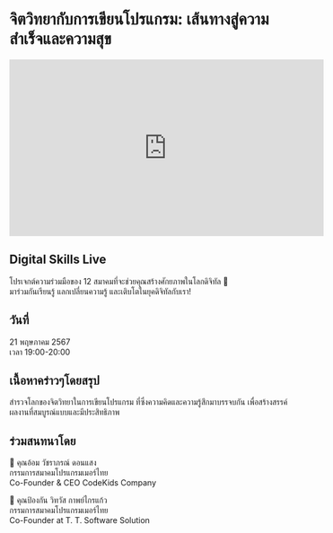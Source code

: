 # จิตวิทยากับการเขียนโปรแกรม: เส้นทางสู่ความสำเร็จและความสุข
<iframe width="560" height="315" src="https://www.youtube.com/embed/cCYs4xw_NRY?si=yeBW-d277qXGM-tH" title="YouTube video player" frameborder="0" allow="accelerometer; autoplay; clipboard-write; encrypted-media; gyroscope; picture-in-picture; web-share" referrerpolicy="strict-origin-when-cross-origin" allowfullscreen></iframe>

## Digital Skills Live

โปรเจกต์ความร่วมมือของ 12 สมาคมที่จะช่วยคุณสร้างศักยภาพในโลกดิจิทัล 🚀  
มาร่วมกันเรียนรู้ แลกเปลี่ยนความรู้ และเติบโตในยุคดิจิทัลกับเรา!

## วันที่
21 พฤษภาคม 2567  
เวลา 19:00-20:00

## เนื้อหาคร่าวๆโดยสรุป
สำรวจโลกของจิตวิทยาในการเขียนโปรแกรม ที่ซึ่งความคิดและความรู้สึกมาบรรจบกัน เพื่อสร้างสรรค์ผลงานที่สมบูรณ์แบบและมีประสิทธิภาพ

## ร่วมสนทนาโดย
🔹 คุณอ้อม วัชราภรณ์ ดอนแสง  
กรรมการสมาคมโปรแกรมเมอร์ไทย  
Co-Founder & CEO CodeKids Company

🔹 คุณป้องกัน วิทวัส กาพย์ไกรแก้ว  
กรรมการสมาคมโปรแกรมเมอร์ไทย  
Co-Founder at T. T. Software Solution